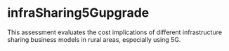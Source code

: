 # infraSharing5Gupgrade
This assessment evaluates the cost implications of different infrastructure sharing business models in rural areas, especially using 5G.
